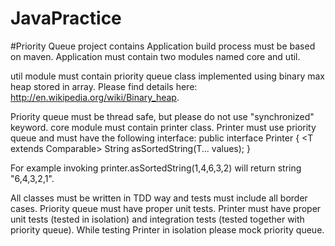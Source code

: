 # JavaPractice

#Priority Queue project contains
Application build process must be based on maven. Application must contain two modules
named core and util.

util module must contain priority queue class implemented using binary max heap
stored in array. Please find details here: http://en.wikipedia.org/wiki/Binary_heap.

Priority queue must be thread safe, but please do not use "synchronized" keyword.
core module must contain printer class. Printer must use priority queue and must have
the following interface:
public interface Printer {
<T extends Comparable<T>> String asSortedString(T... values);
}

For example invoking printer.asSortedString(1,4,6,3,2) will return string "6,4,3,2,1".

All classes must be written in TDD way and tests must include all border cases. Priority
queue must have proper unit tests. Printer must have proper unit tests (tested in isolation) 
and integration tests (tested together with priority queue). While testing Printer
in isolation please mock priority queue.
